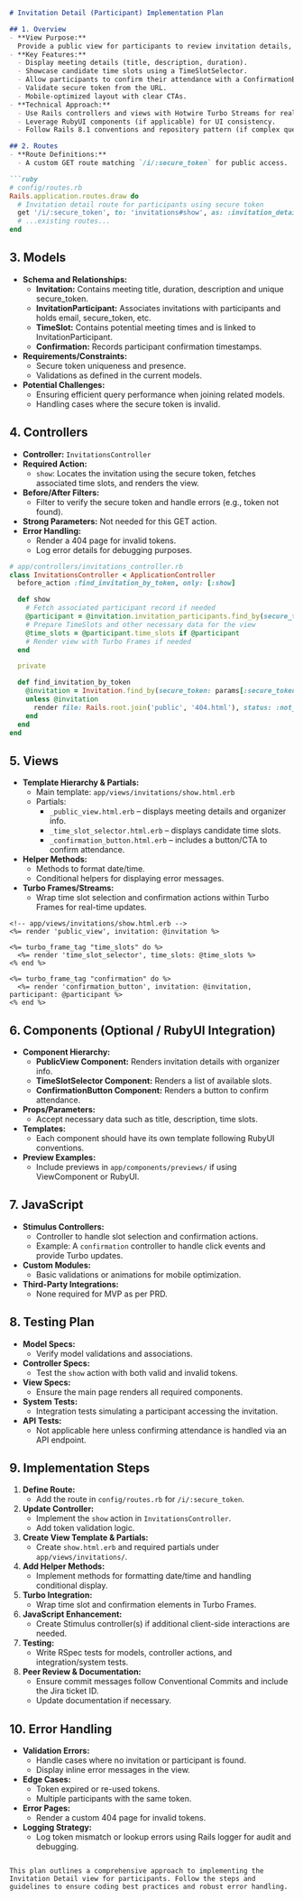 ```markdown
# Invitation Detail (Participant) Implementation Plan

## 1. Overview
- **View Purpose:**
  Provide a public view for participants to review invitation details, select a time slot, and confirm attendance.
- **Key Features:**
  - Display meeting details (title, description, duration).
  - Showcase candidate time slots using a TimeSlotSelector.
  - Allow participants to confirm their attendance with a ConfirmationButton.
  - Validate secure token from the URL.
  - Mobile-optimized layout with clear CTAs.
- **Technical Approach:**
  - Use Rails controllers and views with Hotwire Turbo Streams for real-time updates.
  - Leverage RubyUI components (if applicable) for UI consistency.
  - Follow Rails 8.1 conventions and repository pattern (if complex query requirements arise).

## 2. Routes
- **Route Definitions:**
  - A custom GET route matching `/i/:secure_token` for public access.

```ruby
# config/routes.rb
Rails.application.routes.draw do
  # Invitation detail route for participants using secure token
  get '/i/:secure_token', to: 'invitations#show', as: :invitation_detail
  # ...existing routes...
end
```

## 3. Models
- **Schema and Relationships:**
  - **Invitation:** Contains meeting title, duration, description and unique secure_token.
  - **InvitationParticipant:** Associates invitations with participants and holds email, secure_token, etc.
  - **TimeSlot:** Contains potential meeting times and is linked to InvitationParticipant.
  - **Confirmation:** Records participant confirmation timestamps.
- **Requirements/Constraints:**
  - Secure token uniqueness and presence.
  - Validations as defined in the current models.
- **Potential Challenges:**
  - Ensuring efficient query performance when joining related models.
  - Handling cases where the secure token is invalid.

## 4. Controllers
- **Controller:** `InvitationsController`
- **Required Action:**
  - `show`: Locates the invitation using the secure token, fetches associated time slots, and renders the view.
- **Before/After Filters:**
  - Filter to verify the secure token and handle errors (e.g., token not found).
- **Strong Parameters:** Not needed for this GET action.
- **Error Handling:**
  - Render a 404 page for invalid tokens.
  - Log error details for debugging purposes.

```ruby
# app/controllers/invitations_controller.rb
class InvitationsController < ApplicationController
  before_action :find_invitation_by_token, only: [:show]

  def show
    # Fetch associated participant record if needed
    @participant = @invitation.invitation_participants.find_by(secure_token: params[:secure_token])
    # Prepare TimeSlots and other necessary data for the view
    @time_slots = @participant.time_slots if @participant
    # Render view with Turbo Frames if needed
  end

  private

  def find_invitation_by_token
    @invitation = Invitation.find_by(secure_token: params[:secure_token])
    unless @invitation
      render file: Rails.root.join('public', '404.html'), status: :not_found and return
    end
  end
end
```

## 5. Views
- **Template Hierarchy & Partials:**
  - Main template: `app/views/invitations/show.html.erb`
  - Partials:
    - `_public_view.html.erb` – displays meeting details and organizer info.
    - `_time_slot_selector.html.erb` – displays candidate time slots.
    - `_confirmation_button.html.erb` – includes a button/CTA to confirm attendance.
- **Helper Methods:**
  - Methods to format date/time.
  - Conditional helpers for displaying error messages.
- **Turbo Frames/Streams:**
  - Wrap time slot selection and confirmation actions within Turbo Frames for real-time updates.

```erb
<!-- app/views/invitations/show.html.erb -->
<%= render 'public_view', invitation: @invitation %>

<%= turbo_frame_tag "time_slots" do %>
  <%= render 'time_slot_selector', time_slots: @time_slots %>
<% end %>

<%= turbo_frame_tag "confirmation" do %>
  <%= render 'confirmation_button', invitation: @invitation, participant: @participant %>
<% end %>
```

## 6. Components (Optional / RubyUI Integration)
- **Component Hierarchy:**
  - **PublicView Component:** Renders invitation details with organizer info.
  - **TimeSlotSelector Component:** Renders a list of available slots.
  - **ConfirmationButton Component:** Renders a button to confirm attendance.
- **Props/Parameters:**
  - Accept necessary data such as title, description, time slots.
- **Templates:**
  - Each component should have its own template following RubyUI conventions.
- **Preview Examples:**
  - Include previews in `app/components/previews/` if using ViewComponent or RubyUI.

## 7. JavaScript
- **Stimulus Controllers:**
  - Controller to handle slot selection and confirmation actions.
  - Example: A `confirmation` controller to handle click events and provide Turbo updates.
- **Custom Modules:**
  - Basic validations or animations for mobile optimization.
- **Third-Party Integrations:**
  - None required for MVP as per PRD.

## 8. Testing Plan
- **Model Specs:**
  - Verify model validations and associations.
- **Controller Specs:**
  - Test the `show` action with both valid and invalid tokens.
- **View Specs:**
  - Ensure the main page renders all required components.
- **System Tests:**
  - Integration tests simulating a participant accessing the invitation.
- **API Tests:**
  - Not applicable here unless confirming attendance is handled via an API endpoint.

## 9. Implementation Steps
1. **Define Route:**
   - Add the route in `config/routes.rb` for `/i/:secure_token`.
2. **Update Controller:**
   - Implement the `show` action in `InvitationsController`.
   - Add token validation logic.
3. **Create View Template & Partials:**
   - Create `show.html.erb` and required partials under `app/views/invitations/`.
4. **Add Helper Methods:**
   - Implement methods for formatting date/time and handling conditional display.
5. **Turbo Integration:**
   - Wrap time slot and confirmation elements in Turbo Frames.
6. **JavaScript Enhancement:**
   - Create Stimulus controller(s) if additional client-side interactions are needed.
7. **Testing:**
   - Write RSpec tests for models, controller actions, and integration/system tests.
8. **Peer Review & Documentation:**
   - Ensure commit messages follow Conventional Commits and include the Jira ticket ID.
   - Update documentation if necessary.

## 10. Error Handling
- **Validation Errors:**
  - Handle cases where no invitation or participant is found.
  - Display inline error messages in the view.
- **Edge Cases:**
  - Token expired or re-used tokens.
  - Multiple participants with the same token.
- **Error Pages:**
  - Render a custom 404 page for invalid tokens.
- **Logging Strategy:**
  - Log token mismatch or lookup errors using Rails logger for audit and debugging.

```

This plan outlines a comprehensive approach to implementing the Invitation Detail view for participants. Follow the steps and guidelines to ensure coding best practices and robust error handling.
